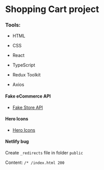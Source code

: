 # Shopping Cart project

### Tools:

- HTML

- CSS

- React

- TypeScript

- Redux Toolkit

- Axios

#### Fake eCommerce API

- [Fake Store API](https://fakestoreapi.com/docs)

#### Hero Icons

- [Hero Icons](https://heroicons.com/)

#### Netlify bug

Create `_redirects` file in folder `public`

Content: `/* /index.html 200`
